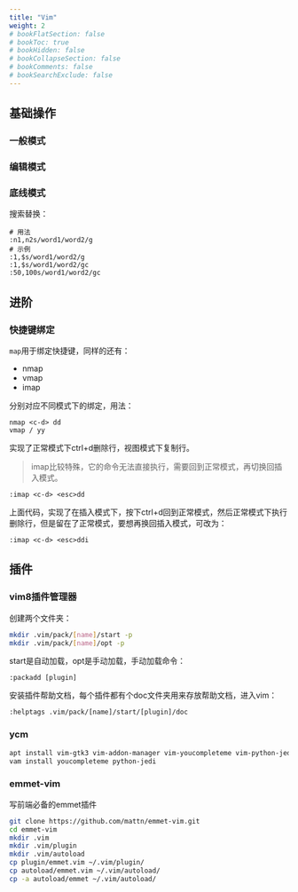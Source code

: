 ```yaml
---
title: "Vim"
weight: 2
# bookFlatSection: false
# bookToc: true
# bookHidden: false
# bookCollapseSection: false
# bookComments: false
# bookSearchExclude: false
---
```


## 基础操作

### 一般模式
### 编辑模式
### 底线模式

搜索替换：
```vim
# 用法
:n1,n2s/word1/word2/g
# 示例
:1,$s/word1/word2/g
:1,$s/word1/word2/gc
:50,100s/word1/word2/gc
```

## 进阶

### 快捷键绑定

`map`用于绑定快捷键，同样的还有：
 - nmap
 - vmap
 - imap

分别对应不同模式下的绑定，用法：
```vim
nmap <c-d> dd
vmap / yy
```
实现了正常模式下ctrl+d删除行，视图模式下复制行。

> imap比较特殊，它的命令无法直接执行，需要回到正常模式，再切换回插入模式。

```vim
:imap <c-d> <esc>dd
```
上面代码，实现了在插入模式下，按下ctrl+d回到正常模式，然后正常模式下执行删除行，但是留在了正常模式，要想再换回插入模式，可改为：
```vim
:imap <c-d> <esc>ddi
```

## 插件

### vim8插件管理器

创建两个文件夹：
```bash
mkdir .vim/pack/[name]/start -p
mkdir .vim/pack/[name]/opt -p
```

start是自动加载，opt是手动加载，手动加载命令：
```vim
:packadd [plugin]
```

安装插件帮助文档，每个插件都有个doc文件夹用来存放帮助文档，进入vim：
```vim
:helptags .vim/pack/[name]/start/[plugin]/doc
```

### ycm

```bash
apt install vim-gtk3 vim-addon-manager vim-youcompleteme vim-python-jedi
vam install youcompleteme python-jedi
```

### emmet-vim

写前端必备的emmet插件

```bash
git clone https://github.com/mattn/emmet-vim.git
cd emmet-vim
mkdir .vim
mkdir .vim/plugin
mkdir .vim/autoload
cp plugin/emmet.vim ~/.vim/plugin/
cp autoload/emmet.vim ~/.vim/autoload/
cp -a autoload/emmet ~/.vim/autoload/
```

